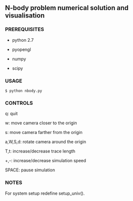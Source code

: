 ## N-body problem numerical solution and visualisation

### PREREQUISITES
 - python 2.7

 - pyopengl

 - numpy

 - scipy

### USAGE
```
$ python nbody.py
```
### CONTROLS

q:		quit

w:		move camera closer to the origin

s:		move camera farther from the origin

a,W,S,d:	rotate camera around the origin

T,t:		increase/decrease trace length

+,-:		increase/decrease simulation speed

SPACE:		pause simulation

### NOTES

For system setup redefine setup_univ().
